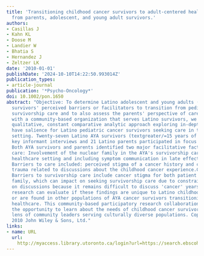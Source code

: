 ```yaml
---
title: 'Transitioning childhood cancer survivors to adult-centered healthcare: insights
  from parents, adolescent, and young adult survivors.'
authors:
- Casillas J
- Kahn KL
- Doose M
- Landier W
- Bhatia S
- Hernandez J
- Zeltzer LK
date: '2010-01-01'
publishDate: '2024-10-10T14:22:50.993014Z'
publication_types:
- article-journal
publication: '*Psycho-Oncology*'
doi: 10.1002/pon.1650
abstract: "Objective: To determine Latino adolescent and young adults (AYA) cancer
  survivors' perceived barriers or facilitators to transition from pediatric to adult-centered
  survivorship care and to also assess the parents' perspective of care.Methods: Partnering
  with a community-based organization that serves Latino survivors, we conducted a
  qualitative, constant comparative analytic approach exploring in-depth themes that
  have salience for Latino pediatric cancer survivors seeking care in the adult healthcare
  setting. Twenty-seven Latino AYA survivors (textgreater/=15 years of age) completed
  key informant interviews and 21 Latino parents participated in focus groups.Results:
  Both AYA survivors and parents identified two major facilitative factors for survivorship
  care: Involvement of the nuclear family in the AYA's survivorship care in the adult
  healthcare setting and including symptom communication in late effects discussions.
  Barriers to care included: perceived stigma of a cancer history and continued emotional
  trauma related to discussions about the childhood cancer experience.Conclusions:
  Barriers to survivorship care include cancer stigma for both patient and nuclear
  family, which can impact on seeking survivorship care due to constraints placed
  on discussions because it remains difficult to discuss 'cancer' years later. Future
  research can evaluate if these findings are unique to Latino childhood cancer survivors
  or are found in other populations of AYA cancer survivors transitioning to adult-centered
  healthcare. This community-based participatory research collaboration also highlights
  the opportunity to learn about the needs of childhood cancer survivors from the
  lens of community leaders serving culturally diverse populations. Copyright (c)
  2010 John Wiley & Sons, Ltd."
links:
- name: URL
  url: 
    http://myaccess.library.utoronto.ca/login?url=https://search.ebscohost.com/login.aspx?direct=true&db=cin20&AN=104919691&site=ehost-live
---
```

